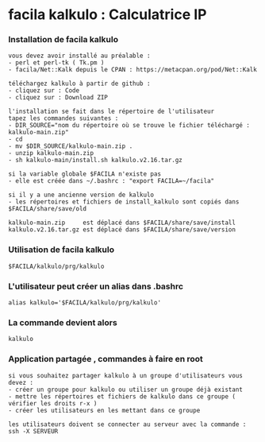 # facila kalkulo : Calculatrice IP
### Installation de facila kalkulo
```
vous devez avoir installé au préalable :
- perl et perl-tk ( Tk.pm )
- facila/Net::Kalk depuis le CPAN : https://metacpan.org/pod/Net::Kalk

téléchargez kalkulo à partir de github :
- cliquez sur : Code
- cliquez sur : Download ZIP

l'installation se fait dans le répertoire de l'utilisateur
tapez les commandes suivantes :
- DIR_SOURCE="nom du répertoire où se trouve le fichier téléchargé : kalkulo-main.zip"
- cd
- mv $DIR_SOURCE/kalkulo-main.zip .
- unzip kalkulo-main.zip
- sh kalkulo-main/install.sh kalkulo.v2.16.tar.gz

si la variable globale $FACILA n'existe pas
- elle est créée dans ~/.bashrc : "export FACILA=~/facila"

si il y a une ancienne version de kalkulo
- les répertoires et fichiers de install_kalkulo sont copiés dans $FACILA/share/save/old

kalkulo-main.zip     est déplacé dans $FACILA/share/save/install
kalkulo.v2.16.tar.gz est déplacé dans $FACILA/share/save/version
```
### Utilisation de facila kalkulo
```
$FACILA/kalkulo/prg/kalkulo
```
### L'utilisateur peut créer un alias dans .bashrc
```
alias kalkulo='$FACILA/kalkulo/prg/kalkulo'
```
### La commande devient alors
```
kalkulo
```
### Application partagée , commandes à faire en root
```
si vous souhaitez partager kalkulo à un groupe d'utilisateurs vous devez :
- créer un groupe pour kalkulo ou utiliser un groupe déjà existant
- mettre les répertoires et fichiers de kalkulo dans ce groupe ( vérifier les droits r-x )
- créer les utilisateurs en les mettant dans ce groupe

les utilisateurs doivent se connecter au serveur avec la commande : ssh -X SERVEUR
```
